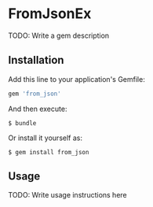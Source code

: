 # FromJsonEx

TODO: Write a gem description

## Installation

Add this line to your application's Gemfile:

```ruby
gem 'from_json'
```

And then execute:

    $ bundle

Or install it yourself as:

    $ gem install from_json

## Usage

TODO: Write usage instructions here
